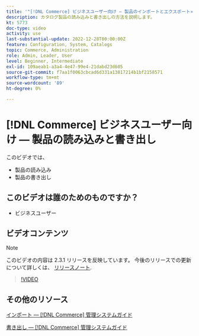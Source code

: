 ```yaml
---
title: '"[!DNL Commerce] ビジネスユーザー向け — 製品のインポートとエクスポート»'
description: カタログ製品の読み込みと書き出しの方法を説明します。
kt: 5773
doc-type: video
activity: use
last-substantial-update: 2022-12-28T00:00:00Z
feature: Configuration, System, Catalogs
topic: Commerce, Administration
role: Admin, Leader, User
level: Beginner, Intermediate
exl-id: 109aeab1-a3a4-4e47-99e4-21dabd23d605
source-git-commit: f7aa1f0063cbcad6d331a13817214b1bf2158571
workflow-type: tm+mt
source-wordcount: '89'
ht-degree: 0%

---
```


# [!DNL Commerce] ビジネスユーザー向け — 製品の読み込みと書き出し

このビデオでは、

- 製品の読み込み
- 製品の書き出し

## このビデオは誰のためのものですか？

- ビジネスユーザー

## ビデオコンテンツ

>[!NOTE]
>
>このビデオの内容は 2.3.1 リリースを反映しています。 今後のリリースでの更新について詳しくは、 [リリースノート](https://experienceleague.adobe.com/docs/commerce-operations/release/notes/overview.html).

>[!VIDEO](https://video.tv.adobe.com/v/35958?quality=12&learn=on)

## その他のリソース

[インポート — [!DNL Commerce] 管理システムガイド](https://experienceleague.adobe.com/docs/commerce-admin/systems/data-transfer/data-import.html)

[書き出し — [!DNL Commerce] 管理システムガイド](https://experienceleague.adobe.com/docs/commerce-admin/systems/data-transfer/data-export.html)
